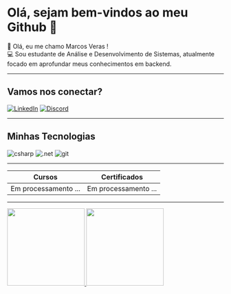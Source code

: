 # Olá, sejam bem-vindos ao meu Github 👋

🔶 Olá, eu me chamo Marcos Veras ! <br>
💻 Sou estudante de Análise e Desenvolvimento de Sistemas, atualmente focado em aprofundar meus conhecimentos em backend. <br>

------
## Vamos nos conectar?

[![LinkedIn](https://img.shields.io/badge/LinkedIn-0077B5?style=for-the-badge&logo=linkedin&logoColor=white)](https://www.linkedin.com/in/marcos-veras-704753223/)
[![Discord](https://img.shields.io/badge/Discord-7289DA?style=for-the-badge&logo=discord&logoColor=white)](timozera)

------
## Minhas Tecnologias
<p>
<div style="display: inline_block">
<img align="center" alt="csharp" src="https://img.shields.io/badge/C%23-239120?style=for-the-badge&logo=c-sharp&logoColor=white" />
<img align="center" alt=".net" src="https://img.shields.io/badge/.NET-5C2D91?style=for-the-badge&logo=.net&logoColor=white" />
<img align="center" alt="git" src="https://img.shields.io/badge/GIT-E44C30?style=for-the-badge&logo=git&logoColor=white" />
</p>

-----
| Cursos | Certificados |
|-------- | ------------ |
| Em processamento ... | Em processamento ...

------
<div>
<a href="https://github.com/imveras">
<img loading="lazy" height="180em" src="https://github-readme-stats.vercel.app/api?username=imveras&show_icons=true&theme=tokyonight"/>
<img loading="lazy" height="180em" src="https://github-readme-stats.vercel.app/api/top-langs/?username=imveras&layout=compact&langs_count=7&theme=tokyonight"/>
</div>




<!--
**imveras/imveras** is a ✨ _special_ ✨ repository because its `README.md` (this file) appears on your GitHub profile.

Here are some ideas to get you started:

- 🔭 I’m currently working on ...
- 🌱 I’m currently learning ...
- 👯 I’m looking to collaborate on ...
- 🤔 I’m looking for help with ...
- 💬 Ask me about ...
- 📫 How to reach me: ...
- 😄 Pronouns: ...
- ⚡ Fun fact: ...
-->
